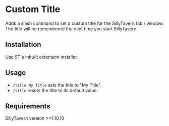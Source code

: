 # Custom Title

Adds a slash command to set a custom title for the SillyTavern tab / window. The title will be remembered the next time you start SillyTavern.




## Installation

Use ST's inbuilt extension installer.




## Usage

- `/title My Title` sets the title to "My Title".
- `/title` resets the title to its default value.




## Requirements

SillyTavern version >=1.10.10